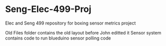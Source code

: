 # Seng-Elec-499-Proj
Elec and Seng 499 repository for boxing sensor metrics project

Old Files folder contains the old layout before John editted it
Sensor system contains code to run blueduino sensor polling code
